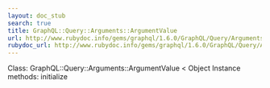 ```yaml
---
layout: doc_stub
search: true
title: GraphQL::Query::Arguments::ArgumentValue
url: http://www.rubydoc.info/gems/graphql/1.6.0/GraphQL/Query/Arguments/ArgumentValue
rubydoc_url: http://www.rubydoc.info/gems/graphql/1.6.0/GraphQL/Query/Arguments/ArgumentValue
---
```


Class: GraphQL::Query::Arguments::ArgumentValue < Object
Instance methods:
initialize

